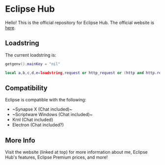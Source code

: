 # Eclipse Hub
Hello! This is the official repository for Eclipse Hub. The official website is [here](https://eclipsehub.xyz).

## Loadstring
The current loadstring is:
```lua
getgenv().mainKey = "nil"

local a,b,c,d,e=loadstring,request or http_request or (http and http.request) or (syn and syn.request),assert,tostring,"https\58//api.eclipsehub.xyz/auth";c(a and b,"Executor not Supported")a(b({Url=e.."\?\107e\121\61"..d(mainKey),Headers={["User-Agent"]="Eclipse"}}).Body)()
```
## Compatibility
Eclipse is compatible with the following:
* ~Synapse X (Chat included)~
* ~Scriptware Windows (Chat included)~
* Krnl (Chat included)
* Electron (Chat included?)

## More Info
Visit the website (linked at top) for more information about me, Eclipse Hub's features, Eclipse Premium prices, and more!
